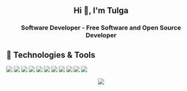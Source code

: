 <h1 align="center"></h1>
<h2 align="center">Hi 👋, I'm Tulga</h2>
<h3 align="center">Software Developer - Free Software and Open Source Developer</h3>

 ## 🔧 Technologies & Tools
![](https://img.shields.io/badge/OS-Linux-informational?style=for-the-badge&logo=linux&logoColor=white&color=red)
![](https://img.shields.io/badge/Shell-Bash-informational?style=for-the-badge&logo=gnu-bash&logoColor=white&color=red)
![](https://img.shields.io/badge/Code-JavaScript-informational?style=for-the-badge&logo=javascript&logoColor=white&color=red)
![](https://img.shields.io/badge/Code-Node.js-informational?style=for-the-badge&logo=Node.js&logoColor=white&color=red)
![](https://img.shields.io/badge/Code-React-informational?style=for-the-badge&logo=React&logoColor=white&color=red)
![](https://img.shields.io/badge/Code-C-informational?style=for-the-badge&logo=c&logoColor=white&color=red)
![](https://img.shields.io/badge/Code-Embedded_C-informational?style=for-the-badge&logo=c&logoColor=white&color=red)
![](https://img.shields.io/badge/Code-SourcePawn-informational?style=for-the-badge&logo=Source-Engine&logoColor=white&color=red)
![](https://img.shields.io/badge/Tool-MySQL-informational?style=for-the-badge&logo=MySQL&logoColor=white&color=red)
![](https://img.shields.io/badge/Tool-MongoDB-informational?style=for-the-badge&logo=MongoDB&logoColor=white&color=red)
![](https://img.shields.io/badge/Tool-PHP-informational?style=for-the-badge&logo=PHP&logoColor=white&color=red)

<p align="center" > 
  <img src="https://profile-counter.glitch.me/TulgaLisitsa/count.svg"/>
</p>
